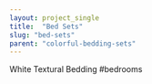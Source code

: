 ```yaml
---
layout: project_single
title:  "Bed Sets"
slug: "bed-sets"
parent: "colorful-bedding-sets"
---
```

White Textural Bedding #bedrooms